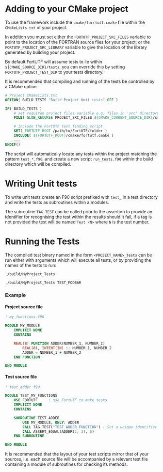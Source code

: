 # Adding to your CMake project
To use the framework include the `cmake/forrtutf.cmake` file within the `CMakeLists.txt` of your project.

In addition you must set either the `FORTUTF_PROJECT_SRC_FILES` variable to point to the location of the FORTRAN source files for your project, or the `FORTUTF_PROJECT_SRC_LIBRARY` variable to give the location of the library generated by building your project.

By default FortUTF will assume tests to lie within `${CMAKE_SOURCE_DIR}/tests`, you can override this by setting `FORTUTF_PROJECT_TEST_DIR` to your tests directory.

It is recommended that compiling and running of the tests be controlled by a CMake option:

```cmake
# Project CMakeLists.txt
OPTION( BUILD_TESTS "Build Project Unit tests" OFF )

IF( BUILD_TESTS )
    # set required project files variable e.g. files in 'src' directory within the project directory
    FILE( GLOB_RECURSE PROJECT_SRC_FILES ${CMAKE_CURRENT_SOURCE_DIR}/src/*.f90 )

    # Include the FortUTF test finding script
    SET( FORTUTF_ROOT /path/to/FortUTF/folder )
    INCLUDE( ${FORTUTF_ROOT}/cmake/fortutf.cmake )
    ...
ENDIF()
```
The script will automatically locate any tests within the project matching the pattern `test_*.f90`, and create a new script `run_tests.f90` within the build directory which will be compiled.

# Writing Unit tests
To write unit tests create an F90 script prefixed with `test_` in a test directory and write the tests as subroutines within a modules.

The subroutine `TAG_TEST` can be called prior to the assertion to provide an identifier for recognising the test within the results should it fail, if a tag is not provided the test will be named `Test <N>` where `N` is the test number.

# Running the Tests

The compiled test binary named in the form `<PROJECT_NAME>_Tests` can be run either with arguments which will execute all tests, or by providing the names of the tests to run:

```bash
./build/MyProject_Tests
```

```bash
./build/MyProject_Tests TEST_FOOBAR
```

### Example

#### Project source file
```fortran
! my_functions.f90

MODULE MY_MODULE
    IMPLICIT NONE
    CONTAINS

    REAL(8) FUNCTION ADDER(NUMBER_1, NUMBER_2)
        REAL(8), INTENT(IN) :: NUMBER_1, NUMBER_2
        ADDER = NUMBER_1 + NUMBER_2
    END FUNCTION

END MODULE
```

#### Test source file
```fortran
! test_adder.f90

MODULE TEST_MY_FUNCTIONS
    USE FORTUTF     ! use FortUTF to make tests
    IMPLICIT NONE
    CONTAINS

    SUBROUTINE TEST_ADDER
        USE MY_MODULE, ONLY: ADDER
        CALL TAG_TEST("TEST_ADDER_FUNCTION") ! Set a unique identifier to recognise this test
        CALL ASSERT_EQUAL(ADDER(2, 3), 5)
    END SUBROUTINE

END MODULE
```

It is recommended that the layout of your test scripts mirror that of your sources, i.e. each source file will be accompanied by a relevant test file containing a module of subroutines for checking its methods.
